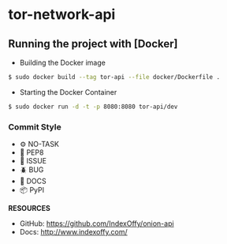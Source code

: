 # tor-network-api

## Running the project with [Docker]

 - Building the Docker image

```bash
$ sudo docker build --tag tor-api --file docker/Dockerfile .
```

 - Starting the Docker Container

```bash
$ sudo docker run -d -t -p 8080:8080 tor-api/dev
```

### Commit Style
- ⚙️ NO-TASK
- 📝 PEP8
- 📌 ISSUE
- 🪲 BUG
- 📘 DOCS
- 📦 PyPI

**RESOURCES**
- GitHub: https://github.com/IndexOffy/onion-api
- Docs:   http://www.indexoffy.com/

